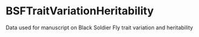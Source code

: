 # BSFTraitVariationHeritability
Data used for manuscript on Black Soldier Fly trait variation and heritability
